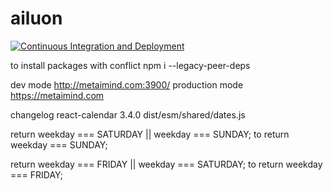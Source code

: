 # ailuon

[![Continuous Integration and Deployment](https://github.com/tcmfiles/Aiempire/actions/workflows/file.yml/badge.svg)](https://github.com/tcmfiles/Aiempire/actions/workflows/file.yml)


to install packages with conflict
npm i  --legacy-peer-deps

dev mode
http://metaimind.com:3900/
production mode
https://metaimind.com

changelog
react-calendar 3.4.0
dist/esm/shared/dates.js 


return weekday === SATURDAY || weekday === SUNDAY;
to
return weekday === SUNDAY;



return weekday === FRIDAY || weekday === SATURDAY;
to
return weekday === FRIDAY;



